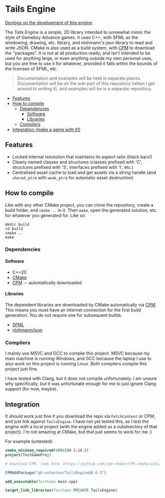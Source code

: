 # Tails Engine

[Devlogs on the development of this engine](https://www.youtube.com/playlist?list=PL8y2eQUFF8A-a4O3URQ2i6lYfzapD0ouc).

The *Tails Engine* is a simple, 2D library intended to somewhat mimic the style of Gameboy Advance games. It uses C++, with SFML as the windowing, drawing, etc. library, and nlohmann's json library to read and write JSON. CMake is also used as a build system, with [CPM](https://github.com/cpm-cmake/CPM.cmake) to download the "packages". It is not at all production ready, and isn't intended to be used for anything large, or even anything outside my own personal uses, but you are free to use it for whatever, provided it falls within the bounds of the licenses of SFML, etc.

> Documentation and examples will be held in separate places. Documentation will be on the wiki part of this repository (when I get around to writing it), and examples will be in a separate repository.

- [Features](#features)
- [How to compile](#how-to-compile)
  - [Dependencies](#dependencies)
    - [Software](#software)
    - [Libraries](#libraries)
  - [Compilers](#compilers)
- [Integration (make a game with it!)](#integration)

## Features

- Locked internal resolution that maintains its aspect ratio (black bars!)
- Clearly named classes and structures (classes prefixed with 'C', structures prefixed with 'S', interfaces prefixed with 'I', etc.)
- Centralised asset cache to load and get assets via a string handle (and `shared_ptr`s with `weak_ptr`s for automatic asset destruction)

## How to compile

Like with any other CMake project, you can clone the repository, create a build folder, and `cmake ..` in it. Then `make`, open the generated solution, etc. for whatever you generated for. Like so:
```
mkdir build
cd build
cmake ..
make
```

### Dependencies

#### Software

- C++20
- [CMake](https://cmake.org/)
- [CPM](https://github.com/cpm-cmake/CPM.cmake) -- automatically downloaded

#### Libraries

The dependent libraries are downloaded by CMake automatically via [CPM](https://github.com/cpm-cmake/CPM.cmake). This means you must have an internet connection for the first build generation. You do not require one for subsequent builds.

- [SFML](https://www.sfml-dev.org/)
- [nlohmann/json](https://github.com/nlohmann/json)

### Compilers

I mainly use MSVC and GCC to compile this project. MSVC because my main machine is running Windows, and GCC because the laptop I use to also work on this project is running Linux. Both compilers compile this project just fine.

I have tested with Clang, but it does not compile unfortunately. I am unsure why specifically, but it was unfortunate enough for me to just ignore Clang support (for now, maybe).

## Integration

It *should* work just fine if you download the repo via `FetchContent` or CPM, and just link against `TailsEngine`. I have not yet tested this, as I test the engine with a local project (with the engine added as a subdirectory of that project). I'm not amazing at CMake, but that just seems to work for me :)

For example (untested):

```cmake
cmake_minimum_required(VERSION 3.28.3)
project(TestGameProj)

# download CPM, look here (https://github.com/cpm-cmake/CPM.cmake/wiki/Downloading-CPM.cmake-in-CMake) or view CMakeLists.txt in TailsEngine root directory

CPMAddPackage("gh:ostanton/TailsEngine@0.0.3")

add_executable(TestGame main.cpp)

target_link_libraries(TestGame PRIVATE TailsEngine)
```
